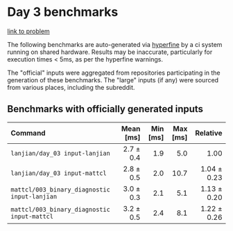 # Day 3 benchmarks

[link to problem](http://adventofcode.com/2021/day/3)

The following benchmarks are auto-generated via [hyperfine](https://github.com/sharkdp/hyperfine) by a ci system running on shared hardware. Results may be inaccurate, particularly for execution times < 5ms, as per the hyperfine warnings.

The "official" inputs were aggregated from repositories participating in the generation of these benchmarks. The "large" inputs (if any) were sourced from various places, including the subreddit.

## Benchmarks with officially generated inputs
| Command | Mean [ms] | Min [ms] | Max [ms] | Relative |
|:---|---:|---:|---:|---:|
| `lanjian/day_03 input-lanjian` | 2.7 ± 0.4 | 1.9 | 5.0 | 1.00 |
| `lanjian/day_03 input-mattcl` | 2.8 ± 0.5 | 2.0 | 10.7 | 1.04 ± 0.23 |
| `mattcl/003_binary_diagnostic input-lanjian` | 3.0 ± 0.3 | 2.1 | 5.1 | 1.13 ± 0.20 |
| `mattcl/003_binary_diagnostic input-mattcl` | 3.2 ± 0.5 | 2.4 | 8.1 | 1.22 ± 0.26 |
